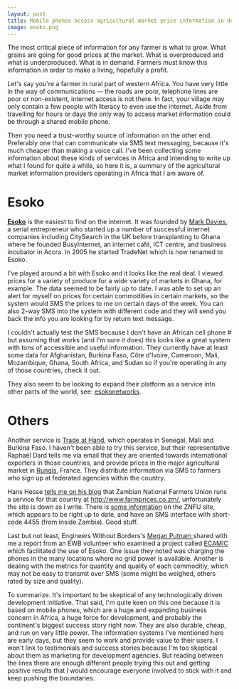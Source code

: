 ```yaml
---
layout: post
title: Mobile phones access agricultural market price information in developing nations
image: esoko.png
---
```

<p>The most critical piece of information for any farmer is what to grow.
What grains are going for good prices at the market. What is
overproduced and what is underproduced. What is in demand. Farmers must
know this information in order to make a living, hopefully a profit.</p>

<p>Let's say you're a farmer in rural part of western Africa. You have very little in the way of communications -- the roads are poor, telephone lines are poor or non-existent, internet access is not there. In fact, your village may only contain a few people with literacy to even use the internet. Aside from travelling for hours or days the only way to access market information could be through a shared mobile phone.</p>

<p>Then you need a trust-worthy source of information on the other end. Preferably one that can communicate via SMS text messaging, because it's much cheaper than making a voice call. I've been collecting some information about these kinds of services in Africa and intending to write up what I found for quite a while, so here it is, a summary of the agricultural market information providers operating in Africa that I am aware of.</p>

<h1>Esoko</h1>

<p><a href="http://www.esoko.com/"><strong>Esoko</strong></a> is the easiest to find on the internet. It was founded by <a href="http://markdavies.net/">Mark Davies</a>, a serial entrepreneur who started up a number of successful internet companies including CitySearch in the UK before transplanting to Ghana where he founded BusyInternet, an internet café, ICT centre, and business incubator in Accra. In 2005 he started TradeNet which is now renamed to Esoko.</p>

<p>I've played around a bit with Esoko and it looks like the real deal. I viewed prices for a variety of produce for a wide variety of markets in Ghana, for example. The data seemed to be fairly up to date. I was able to set up an alert for myself on prices for certain commodities in certain markets, so the system would SMS the prices to me on certain days of the week. You can also 2-way SMS into the system with different code and they will send you back the info you are looking for by return text message.</p>

<p>I couldn't actually test the SMS because I don't have an African cell phone # but assuming that works (and I'm sure it does) this looks like a great system with tons of accessible and useful information. They currently have at least some data for Afghanistan, Burkina Faso, <span xml:lang="fr" lang="fr">Côte d'Ivoire</span>, Cameroon, Mali, Mozambique, Ghana, South Africa, and Sudan so if you're operating in any of those countries, check it out.</p>

<p>They also seem to be looking to expand their platform as a service into other parts of the world, see: <a href="http://www.esokonetworks.com/">esokonetworks</a>.</p>

<h1>Others</h1>

<p>Another service is <a href="http://www.intracen.org/trade-at-hand/">Trade at Hand</a>, which operates in Senegal, Mali and Burkina Faso. I haven't been able to try this service, but their representative Raphaël Dard tells me via email that they are oriented towards international exporters in those countries, and provide prices in the major agricultural market in <a href="http://en.wikipedia.org/wiki/March%C3%A9_d%27Int%C3%A9r%C3%AAt_National_de_Rungis">Rungis</a>, France. They distribute information via SMS to farmers who sign up at federated agencies within the country.</p>

<p>Hans Hesse <a href="http://atdaybreak.wordpress.com/2009/07/24/price-signals-or-smoke-signals/">tells me on his blog</a> that Zambian National Farmers Union runs a service for that country at <a href="http://www.farmprices.co.zm/">http://www.farmprices.co.zm/</a>, unfortunately the site is down as I write. There is <a href="http://www.znfu.org.zm/index.php?option=com_content&amp;amp;view=article&amp;amp;id=87:znfu-4455-price-information&amp;amp;catid=50:commodity-prices&amp;amp;Itemid=81">some information</a> on the ZNFU site, which appears to be right up to date, and have an SMS interface with short-code 4455 (from inside Zambia). Good stuff.</p>

<p>Last but not least, Engineers Without Borders's <a href="http://volunteers.ewb.ca/Meg">Megan Putnam </a>shared with me a report from an EWB volunteer who examined a project called <a href="http://www.netsquared.org/projects/ecamic-project-using-icts-innovatively-to-promote-market-access-for-farmers">ECAMIC</a> which facilitated the use of Esoko. One issue they noted was charging the phones in the many locations where no grid power is available. Another is dealing with the metrics for quantity and quality of each commoditiy, which may not be easy to transmit over SMS (some might be weighed, others rated by size and quality).</p>

<p>To summarize. It's important to be skeptical of any technologically driven development initiative. That said, I'm quite keen on this one because it is based on mobile phones, which are a huge and expanding business concern in Africa, a huge force for development, and probably the continent's biggest success story right now. They are also durable, cheap, and run on very little power. The information systems I've mentioned here are early days, but they seem to work and provide value to their users. I won't link to testimonials and success stories because I'm too skeptical about them as marketing for development agencies. But reading between the lines there are enough different people trying this out and getting positive results that I would encourage everyone involved to stick with it and keep pushing the boundaries.</p>